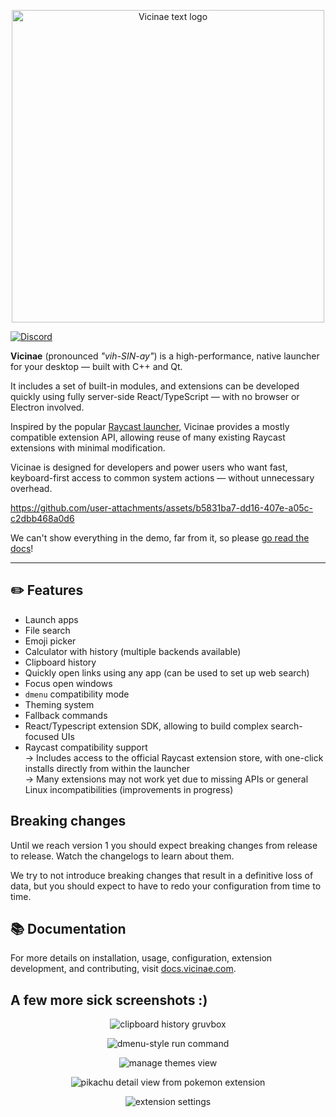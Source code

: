 <p align="center">
  <img
    width="500"
    src=".github/assets/vicinae-banner.png"
    alt="Vicinae text logo"
  />
</p>

[![Discord](https://discord.com/api/guilds/1407488619765174273/widget.png?style=shield&nonce=1756955967)](https://discord.gg/rP4ecD42p7)

**Vicinae** (pronounced _"vih-SIN-ay"_) is a high-performance, native launcher for your desktop — built with C++ and Qt.

It includes a set of built-in modules, and extensions can be developed quickly using fully server-side React/TypeScript — with no browser or Electron involved.

Inspired by the popular [Raycast launcher](https://www.raycast.com/), Vicinae provides a mostly compatible extension API, allowing reuse of many existing Raycast extensions with minimal modification.

Vicinae is designed for developers and power users who want fast, keyboard-first access to common system actions — without unnecessary overhead.

<p align="center">
  
https://github.com/user-attachments/assets/b5831ba7-dd16-407e-a05c-c2dbb468a0d6

</p>

We can't show everything in the demo, far from it, so please [go read the docs](https://docs.vicinae.com)!

---

## ✏️ Features

- Launch apps
- File search
- Emoji picker 
- Calculator with history (multiple backends available)
- Clipboard history
- Quickly open links using any app (can be used to set up web search)
- Focus open windows
- `dmenu` compatibility mode
- Theming system 
- Fallback commands
- React/Typescript extension SDK, allowing to build complex search-focused UIs
- Raycast compatibility support  
  → Includes access to the official Raycast extension store, with one-click installs directly from within the launcher  
  → Many extensions may not work yet due to missing APIs or general Linux incompatibilities (improvements in progress)


## Breaking changes

Until we reach version 1 you should expect breaking changes from release to release. Watch the changelogs to learn about them.

We try to not introduce breaking changes that result in a definitive loss of data, but you should expect to have to redo your configuration from time to time.

## 📚 Documentation

For more details on installation, usage, configuration, extension development, and contributing, visit [docs.vicinae.com](https://docs.vicinae.com).

## A few more sick screenshots :)

<p align="center">
  <img
    src=".github/assets/clipboard-history-gruvbox.png"
    alt="clipboard history gruvbox"
  />
</p>

<p align="center">
  <img
    src=".github/assets/dmenu-run.png"
    alt="dmenu-style run command"
  />
</p>

<p align="center">
  <img
    src=".github/assets/theme-view.png"
    alt="manage themes view"
  />
</p>

<p align="center">
  <img
    src=".github/assets/pikachu-detail.png"
    alt="pikachu detail view from pokemon extension"
  />
</p>

<p align="center">
  <img
    src=".github/assets/extension-settings.png"
    alt="extension settings"
  />
</p>
